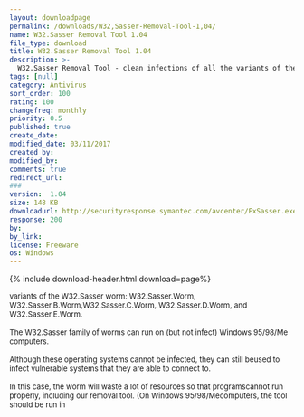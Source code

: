 ```yaml
---
layout: downloadpage
permalink: /downloads/W32,Sasser-Removal-Tool-1,04/
name: W32.Sasser Removal Tool 1.04
file_type: download
title: W32.Sasser Removal Tool 1.04
description: >-
  W32.Sasser Removal Tool - clean infections of all the variants of the W32.Sasser worm with this Symantec tool
tags: [null]
category: Antivirus
sort_order: 100
rating: 100
changefreq: monthly
priority: 0.5
published: true
create_date: 
modified_date: 03/11/2017
created_by: 
modified_by: 
comments: true
redirect_url: 
### 
version:  1.04
size: 148 KB
downloadurl: http://securityresponse.symantec.com/avcenter/FxSasser.exe
response: 200
by: 
by_link: 
license: Freeware
os: Windows
---
```


{% include download-header.html download=page%}

<p style="fix-download-text !important">
<p><font size="2"><p>variants of the W32.Sasser worm: W32.Sasser.Worm, W32.Sasser.B.Worm,W32.Sasser.C.Worm, W32.Sasser.D.Worm, and W32.Sasser.E.Worm.<br />
<br />
The W32.Sasser family of worms can run on (but not infect) Windows 95/98/Me computers. <br />
<br />
Although these operating systems cannot be infected, they can still beused to infect vulnerable systems that they are able to connect to. <br />
<br />
In this case, the worm will waste a lot of resources so that programscannot run properly, including our removal tool. (On Windows 95/98/Mecomputers, the tool should be run in</p></p></p>
